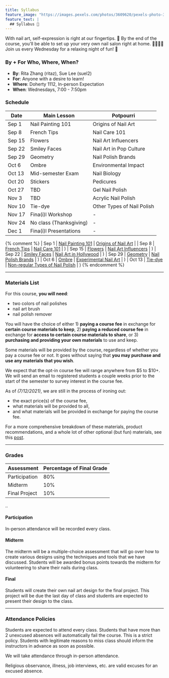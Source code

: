 ```yaml
---
title: Syllabus
feature_image: "https://images.pexels.com/photos/3609620/pexels-photo-3609620.jpeg?auto=compress&cs=tinysrgb&dpr=1&w=500"
feature_text: |
  ## Syllabus 🎨
---
```


With nail art, self-expression is right at our fingertips. 💅
By the end of the course, you'll be able to set up your very own nail salon right at home. 💆‍♀️💆‍♂️
Join us every Wednesday for a relaxing night of fun! 🤗

### By + For Who, Where, When?

- **By**: Rita Zhang (ritaz), Sue Lee (suel2)
- **For**: Anyone with a desire to learn!
- **Where**: Doherty 1112, In-person Expectation
- **When**: Wednesdays, 7:00 - 7:50pm

### Schedule

| **Date** | **Main Lesson**         | **Potpourri** |
|----------|-------------------------|---------------|
| Sep 1    | Nail Painting 101       | Origins of Nail Art |
| Sep 8    | French Tips             | Nail Care 101 |
| Sep 15   | Flowers                 | Nail Art Influencers |
| Sep 22   | Smiley Faces            | Nail Art in Pop Culture |
| Sep 29   | Geometry                | Nail Polish Brands |
| Oct 6    | Ombre                   | Environmental Impact |
| Oct 13   | Mid-semester Exam       | Nail Biology |
| Oct 20   | Stickers                | Pedicures |
| Oct 27   | TBD                     | Gel Nail Polish |
| Nov 3    | TBD                     | Acrylic Nail Polish |
| Nov 10   | Tie-dye                 | Other Types of Nail Polish |
| Nov 17   | Fina(i)l Workshop       | - |
| Nov 24   | No class (Thanksgiving) | - |
| Dec 1    | Fina(i)l Presentations  | - |

{% comment %}
| Sep 1 | [Nail Painting 101](_posts/2021-09-01-nail-101.md) | [Origins of Nail Art](_/../_posts/2021-09-01-origins.md) |
| Sep 8 | [French Tips](_posts/2021-09-08-french-tips.md) | [Nail Care 101](_posts/2021-10-13-nail-care.md) | )
| Sep 15 | [Flowers](_posts/2021-09-15-flowers.md) | [Nail Art Influencers](_posts/2021-09-08-influencers.md) | )
| Sep 22 | [Smiley Faces](_posts/2021-09-22-smiley-faces.md) | [Nail Art in Hollywood](_posts/2021-09-15-hollywood.md) | )
| Sep 29 | [Geometry](_posts/2021-09-29-geometry.md) | [Nail Polish Brands](_posts/2021-09-22-brands.md) | )
| Oct 6 | [Ombre](_posts/2021-10-06-ombre.md) | [Experimental Nail Art](_posts/2021-09-29-experimental-art.md) | )
| Oct 13 | [Tie-dye](_posts/2021-10-13-tie-dye.md) | [Non-regular Types of Nail Polish](_posts/2021-10-06-other-polishes.md) | )
{% endcomment %}


---

### Materials List

For this course, **you will need**:

- two colors of nail polishes
- nail art brush
- nail polish remover

You will have the choice of either 1) **paying a course fee** in exchange for **certain course materials to keep**, 2) **paying a reduced course fee** in exchange for **access to certain course materials to share**, or 3) **purchasing and providing your own materials** to use and keep.

Some materials will be provided by the course, regardless of whether you pay a course fee or not. It goes without saying that **you may purchase and use any materials that you wish**.

We expect that the opt-in course fee will range anywhere from $5 to $10+. We will send an email to registered students a couple weeks prior to the start of the semester to survey interest in the course fee.

As of *(7/12/2021)*, we are still in the process of ironing out:
- the exact price(s) of the course fee,
- what materials will be provided to all,
- and what materials will be provided in exchange for paying the course fee.

For a more comprehensive breakdown of these materials, product recommendations, and a whole lot of other optional (but fun) materials, see this [post](_posts/2021-09-01-materials.md).

---

### Grades

| **Assessment** | **Percentage of Final Grade** |
|----------------|-------------------------------|
| Participation | 80% |
| Midterm | 10% |
| Final Project | 10% |

..

#### Participation

In-person attendance will be recorded every class.

#### Midterm

The midterm will be a multiple-choice assessment that will go over how to create various designs using the techniques and tools that we have discussed. Students will be awarded bonus points towards the midterm for volunteering to share their nails during class.

#### Final

Students will create their own nail art design for the final project. This project will be due the last day of class and students are expected to present their design to the class.

---

### Attendance Policies

Students are expected to attend every class. Students that have more than 2 unexcused absences will automatically fail the course. This is a strict policy. Students with legitimate reasons to miss class should inform the instructors in advance as soon as possible.

We will take attendance through in-person attendance.

Religious observance, illness, job interviews, etc. are valid excuses for an excused absence.

